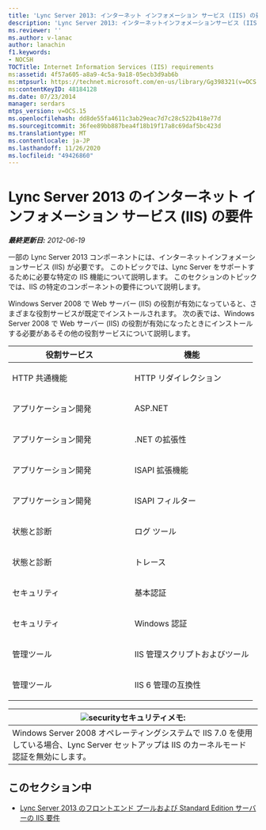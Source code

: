 ```yaml
---
title: 'Lync Server 2013: インターネット インフォメーション サービス (IIS) の要件'
description: 'Lync Server 2013: インターネットインフォメーションサービス (IIS) の要件。'
ms.reviewer: ''
ms.author: v-lanac
author: lanachin
f1.keywords:
- NOCSH
TOCTitle: Internet Information Services (IIS) requirements
ms:assetid: 4f57a605-a8a9-4c5a-9a18-05ecb3d9ab6b
ms:mtpsurl: https://technet.microsoft.com/en-us/library/Gg398321(v=OCS.15)
ms:contentKeyID: 48184128
ms.date: 07/23/2014
manager: serdars
mtps_version: v=OCS.15
ms.openlocfilehash: dd8de55fa4611c3ab29eac7d7c28c522b418e77d
ms.sourcegitcommit: 36fee89bb887bea4f18b19f17a8c69daf5bc423d
ms.translationtype: MT
ms.contentlocale: ja-JP
ms.lasthandoff: 11/26/2020
ms.locfileid: "49426860"
---
```

# <a name="internet-information-services-iis-requirements-in-lync-server-2013"></a>Lync Server 2013 のインターネット インフォメーション サービス (IIS) の要件

<div data-xmlns="http://www.w3.org/1999/xhtml">

<div class="topic" data-xmlns="http://www.w3.org/1999/xhtml" data-msxsl="urn:schemas-microsoft-com:xslt" data-cs="https://msdn.microsoft.com/">

<div data-asp="https://msdn2.microsoft.com/asp">



</div>

<div id="mainSection">

<div id="mainBody">

<span> </span>

_**最終更新日:** 2012-06-19_

一部の Lync Server 2013 コンポーネントには、インターネットインフォメーションサービス (IIS) が必要です。 このトピックでは、Lync Server をサポートするために必要な特定の IIS 機能について説明します。 このセクションのトピックでは、IIS の特定のコンポーネントの要件について説明します。

Windows Server 2008 で Web サーバー (IIS) の役割が有効になっていると、さまざまな役割サービスが既定でインストールされます。 次の表では、Windows Server 2008 で Web サーバー (IIS) の役割が有効になったときにインストールする必要があるその他の役割サービスについて説明します。


<table>
<colgroup>
<col style="width: 50%" />
<col style="width: 50%" />
</colgroup>
<thead>
<tr class="header">
<th>役割サービス</th>
<th>機能</th>
</tr>
</thead>
<tbody>
<tr class="odd">
<td><p>HTTP 共通機能</p></td>
<td><p>HTTP リダイレクション</p></td>
</tr>
<tr class="even">
<td><p>アプリケーション開発</p></td>
<td><p>ASP.NET</p></td>
</tr>
<tr class="odd">
<td><p>アプリケーション開発</p></td>
<td><p>.NET の拡張性</p></td>
</tr>
<tr class="even">
<td><p>アプリケーション開発</p></td>
<td><p>ISAPI 拡張機能</p></td>
</tr>
<tr class="odd">
<td><p>アプリケーション開発</p></td>
<td><p>ISAPI フィルター</p></td>
</tr>
<tr class="even">
<td><p>状態と診断</p></td>
<td><p>ログ ツール</p></td>
</tr>
<tr class="odd">
<td><p>状態と診断</p></td>
<td><p>トレース</p></td>
</tr>
<tr class="even">
<td><p>セキュリティ</p></td>
<td><p>基本認証</p></td>
</tr>
<tr class="odd">
<td><p>セキュリティ</p></td>
<td><p>Windows 認証</p></td>
</tr>
<tr class="even">
<td><p>管理ツール</p></td>
<td><p>IIS 管理スクリプトおよびツール</p></td>
</tr>
<tr class="odd">
<td><p>管理ツール</p></td>
<td><p>IIS 6 管理の互換性</p></td>
</tr>
</tbody>
</table>


<div>

<table>
<thead>
<tr class="header">
<th><img src="images/Gg398321.security(OCS.15).gif" title="証券" alt="security" />セキュリティメモ:</th>
</tr>
</thead>
<tbody>
<tr class="odd">
<td>Windows Server 2008 オペレーティングシステムで IIS 7.0 を使用している場合、Lync Server セットアップは IIS のカーネルモード認証を無効にします。</td>
</tr>
</tbody>
</table>


</div>

<div>

## <a name="in-this-section"></a>このセクション中

  - [Lync Server 2013 のフロントエンド プールおよび Standard Edition サーバーの IIS 要件](lync-server-2013-iis-requirements-for-front-end-pools-and-standard-edition-servers.md)

</div>

</div>

<span> </span>

</div>

</div>

</div>

